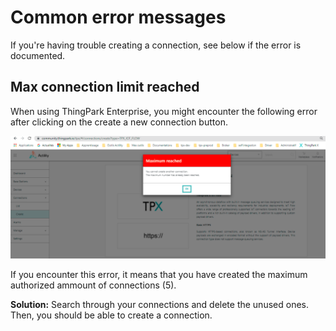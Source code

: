 # Common error messages

If you're having trouble creating a connection, see below if the error is documented.

## Max connection limit reached

When using ThingPark Enterprise, you might encounter the following error after clicking on the create a new connection button.

![max_connections](./images/max_connections.png)

If you encounter this error, it means that you have created the maximum authorized ammount of connections (5).

**Solution:** Search through your connections and delete the unused ones. Then, you should be able to create a connection.